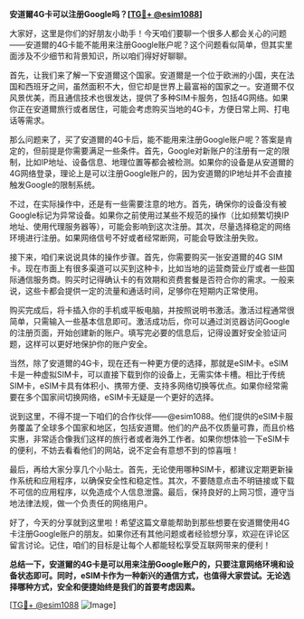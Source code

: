 **安道爾4G卡可以注册Google吗？[[TG💪+ @esim1088](https://t.me/s/esim1088)]**

大家好，这里是你们的好朋友小助手！今天咱们要聊一个很多人都会关心的问题——安道爾的4G卡能不能用来注册Google账户呢？这个问题看似简单，但其实里面涉及不少细节和背景知识，所以咱们得好好聊聊。

首先，让我们来了解一下安道爾这个国家。安道爾是一个位于欧洲的小国，夹在法国和西班牙之间，虽然面积不大，但它却是世界上最富裕的国家之一。安道爾不仅风景优美，而且通信技术也很发达，提供了多种SIM卡服务，包括4G网络。如果你正在安道爾旅行或者居住，可能会考虑购买当地的4G卡，方便日常上网、打电话等需求。

那么问题来了，买了安道爾的4G卡后，能不能用来注册Google账户呢？答案是肯定的，但前提是你需要满足一些条件。首先，Google对新账户的注册有一定的限制，比如IP地址、设备信息、地理位置等都会被检测。如果你的设备是从安道爾的4G网络登录，理论上是可以注册Google账户的，因为安道爾的IP地址并不会直接触发Google的限制系统。

不过，在实际操作中，还是有一些需要注意的地方。首先，确保你的设备没有被Google标记为异常设备。如果你之前使用过某些不规范的操作（比如频繁切换IP地址、使用代理服务器等），可能会影响到这次注册。其次，尽量选择稳定的网络环境进行注册。如果网络信号不好或者经常断网，可能会导致注册失败。

接下来，咱们来说说具体的操作步骤。首先，你需要购买一张安道爾的4G SIM卡。现在市面上有很多渠道可以买到这种卡，比如当地的运营商营业厅或者一些国际通信服务商。购买时记得确认卡的有效期和资费套餐是否符合你的需求。一般来说，这些卡都会提供一定的流量和通话时间，足够你在短期内正常使用。

购买完成后，将卡插入你的手机或平板电脑，并按照说明书激活。激活过程通常很简单，只需输入一些基本信息即可。激活成功后，你可以通过浏览器访问Google的注册页面，开始创建新的账户。填写完必要的信息后，记得设置好安全验证问题，这样可以更好地保护你的账户安全。

当然，除了安道爾的4G卡，现在还有一种更方便的选择，那就是eSIM卡。eSIM卡是一种虚拟SIM卡，可以直接下载到你的设备上，无需实体卡槽。相比于传统SIM卡，eSIM卡具有体积小、携带方便、支持多网络切换等优点。如果你经常需要在多个国家间切换网络，eSIM卡无疑是一个更好的选择。

说到这里，不得不提一下咱们的合作伙伴——@esim1088。他们提供的eSIM卡服务覆盖了全球多个国家和地区，包括安道爾。他们的产品不仅质量可靠，而且价格实惠，非常适合像我们这样的旅行者或者海外工作者。如果你想体验一下eSIM卡的便利，不妨去看看他们的网站，说不定会有意想不到的惊喜哦！

最后，再给大家分享几个小贴士。首先，无论使用哪种SIM卡，都建议定期更新操作系统和应用程序，以确保安全性和稳定性。其次，不要随意点击不明链接或下载不可信的应用程序，以免造成个人信息泄露。最后，保持良好的上网习惯，遵守当地法律法规，做一个负责任的网络用户。

好了，今天的分享就到这里啦！希望这篇文章能帮助到那些想要在安道爾使用4G卡注册Google账户的朋友。如果你还有其他问题或者经验想分享，欢迎在评论区留言讨论。记住，咱们的目标是让每个人都能轻松享受互联网带来的便利！

**总结一下，安道爾的4G卡是可以用来注册Google账户的，只要注意网络环境和设备状态即可。同时，eSIM卡作为一种新兴的通信方式，也值得大家尝试。无论选择哪种方式，安全和便捷始终是我们的首要考虑因素。**

[[TG💪+ @esim1088](https://t.me/s/esim1088) ![Image](https://i.postimg.cc/4NQfJmqS/Snipaste-2025-05-13-00-14-12.png)]